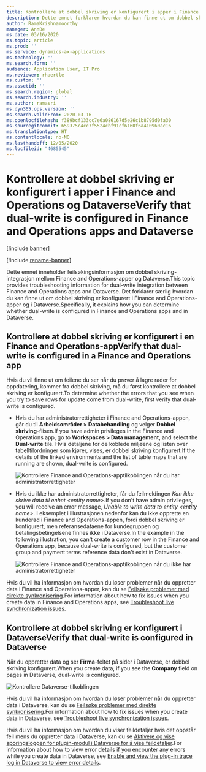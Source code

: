 ```yaml
---
title: Kontrollere at dobbel skriving er konfigurert i apper i Finance and Operations og Dataverse
description: Dette emnet forklarer hvordan du kan finne ut om dobbel skriving er konfigurert i Finance and Operations-apper og i Dataverse.
author: RamaKrishnamoorthy
manager: AnnBe
ms.date: 03/16/2020
ms.topic: article
ms.prod: ''
ms.service: dynamics-ax-applications
ms.technology: ''
ms.search.form: ''
audience: Application User, IT Pro
ms.reviewer: rhaertle
ms.custom: ''
ms.assetid: ''
ms.search.region: global
ms.search.industry: ''
ms.author: ramasri
ms.dyn365.ops.version: ''
ms.search.validFrom: 2020-03-16
ms.openlocfilehash: f389bcf133cc7e6a086167d5e26c1b8795d0fa30
ms.sourcegitcommit: 659375c4cc7f5524cbf91cf6160f6a410960ac16
ms.translationtype: HT
ms.contentlocale: nb-NO
ms.lasthandoff: 12/05/2020
ms.locfileid: "4685545"
---
```

# <a name="verify-that-dual-write-is-configured-in-finance-and-operations-apps-and-dataverse"></a><span data-ttu-id="13084-103">Kontrollere at dobbel skriving er konfigurert i apper i Finance and Operations og Dataverse</span><span class="sxs-lookup"><span data-stu-id="13084-103">Verify that dual-write is configured in Finance and Operations apps and Dataverse</span></span>

[!include [banner](../../includes/banner.md)]

[!include [rename-banner](~/includes/cc-data-platform-banner.md)]



<span data-ttu-id="13084-104">Dette emnet inneholder feilsøkingsinformasjon om dobbel skriving-integrasjon mellom Finance and Operations-apper og Dataverse.</span><span class="sxs-lookup"><span data-stu-id="13084-104">This topic provides troubleshooting information for dual-write integration between Finance and Operations apps and Dataverse.</span></span> <span data-ttu-id="13084-105">Det forklarer særlig hvordan du kan finne ut om dobbel skriving er konfigurert i Finance and Operations-apper og i Dataverse.</span><span class="sxs-lookup"><span data-stu-id="13084-105">Specifically, it explains how you can determine whether dual-write is configured in Finance and Operations apps and in Dataverse.</span></span>

## <a name="verify-that-dual-write-is-configured-in-a-finance-and-operations-app"></a><span data-ttu-id="13084-106">Kontrollere at dobbel skriving er konfigurert i en Finance and Operations-app</span><span class="sxs-lookup"><span data-stu-id="13084-106">Verify that dual-write is configured in a Finance and Operations app</span></span>

<span data-ttu-id="13084-107">Hvis du vil finne ut om feilene du ser når du prøver å lagre rader for oppdatering, kommer fra dobbel skriving, må du først kontrollere at dobbel skriving er konfigurert.</span><span class="sxs-lookup"><span data-stu-id="13084-107">To determine whether the errors that you see when you try to save rows for update come from dual-write, first verify that dual-write is configured.</span></span>

+ <span data-ttu-id="13084-108">Hvis du har administratorrettigheter i Finance and Operations-appen, går du til **Arbeidsområder \> Databehandling** og velger **Dobbel skriving**-flisen.</span><span class="sxs-lookup"><span data-stu-id="13084-108">If you have admin privileges in the Finance and Operations app, go to **Workspaces \> Data management**, and select the **Dual-write** tile.</span></span> <span data-ttu-id="13084-109">Hvis detaljene for de koblede miljøene og listen over tabelltilordninger som kjører, vises, er dobbel skriving konfigurert.</span><span class="sxs-lookup"><span data-stu-id="13084-109">If the details of the linked environments and the list of table maps that are running are shown, dual-write is configured.</span></span>

    ![Kontrollere Finance and Operations-apptilkoblingen når du har administratorrettigheter](media/verify_fin_ops_1.png)

+ <span data-ttu-id="13084-111">Hvis du ikke har administratorrettigheter, får du feilmeldingen *Kan ikke skrive data til enhet \<entity name\>*.</span><span class="sxs-lookup"><span data-stu-id="13084-111">If you don't have admin privileges, you will receive an error message, *Unable to write data to entity \<entity name\>*.</span></span> <span data-ttu-id="13084-112">I eksemplet i illustrasjonen nedenfor kan du ikke opprette en kunderad i Finance and Operations-appen, fordi dobbel skriving er konfigurert, men referansedataene for kundegruppen og betalingsbetingelsene finnes ikke i Dataverse.</span><span class="sxs-lookup"><span data-stu-id="13084-112">In the example in the following illustration, you can't create a customer row in the Finance and Operations app, because dual-write is configured, but the customer group and payment terms reference data don't exist in Dataverse.</span></span>

    ![Kontrollere Finance and Operations-apptilkoblingen når du ikke har administratorrettigheter](media/verify_fin_ops_2.png)

<span data-ttu-id="13084-114">Hvis du vil ha informasjon om hvordan du løser problemer når du oppretter data i Finance and Operations-apper, kan du se [Feilsøke problemer med direkte synkronisering](dual-write-troubleshooting-live-sync.md).</span><span class="sxs-lookup"><span data-stu-id="13084-114">For information about how to fix issues when you create data in Finance and Operations apps, see [Troubleshoot live synchronization issues](dual-write-troubleshooting-live-sync.md).</span></span>

## <a name="verify-that-dual-write-is-configured-in-dataverse"></a><span data-ttu-id="13084-115">Kontrollere at dobbel skriving er konfigurert i Dataverse</span><span class="sxs-lookup"><span data-stu-id="13084-115">Verify that dual-write is configured in Dataverse</span></span>

<span data-ttu-id="13084-116">Når du oppretter data og ser **Firma**-feltet på sider i Dataverse, er dobbel skriving konfigurert.</span><span class="sxs-lookup"><span data-stu-id="13084-116">When you create data, if you see the **Company** field on pages in Dataverse, dual-write is configured.</span></span>

![Kontrollere Dataverse-tilkoblingen](media/verify_cds.png)

<span data-ttu-id="13084-118">Hvis du vil ha informasjon om hvordan du løser problemer når du oppretter data i Dataverse, kan du se [Feilsøke problemer med direkte synkronisering](dual-write-troubleshooting-live-sync.md).</span><span class="sxs-lookup"><span data-stu-id="13084-118">For information about how to fix issues when you create data in Dataverse, see [Troubleshoot live synchronization issues](dual-write-troubleshooting-live-sync.md).</span></span>

<span data-ttu-id="13084-119">Hvis du vil ha informasjon om hvordan du viser feildetaljer hvis det oppstår feil mens du oppretter data i Dataverse, kan du se [Aktivere og vise sporingsloggen for plugin-modul i Dataverse for å vise feildetaljer](dual-write-troubleshooting.md#enable-view-trace).</span><span class="sxs-lookup"><span data-stu-id="13084-119">For information about how to view error details if you encounter any errors while you create data in Dataverse, see [Enable and view the plug-in trace log in Dataverse to view error details](dual-write-troubleshooting.md#enable-view-trace).</span></span>
